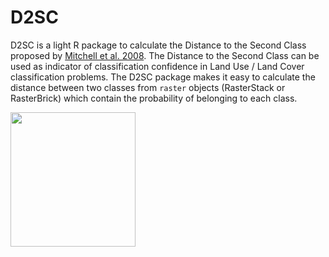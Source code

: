 # D2SC
D2SC is a light R package to calculate the Distance to the Second Class proposed by [Mitchell et al. 2008](https://doi.org/10.1016/j.rse.2007.12.006). The Distance to the Second Class can be used as indicator of classification confidence in Land Use / Land Cover classification problems. The D2SC package makes it easy to calculate the distance between two classes from `raster` objects (RasterStack or RasterBrick) which contain the probability of belonging to each class.

<img src="https://user-images.githubusercontent.com/59225676/213167385-bd9870cf-20a9-40cd-86dc-36e25b99b0f7.png" height="215" width="200">
